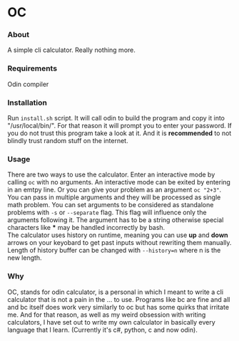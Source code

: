 # OC

### About

A simple cli calculator. Really nothing more.

### Requirements

Odin compiler

### Installation

Run `install.sh` script. It will call odin to build the program and copy it into "/usr/local/bin/". For that reason it will prompt you to enter your password. If you do not trust this program take a look at it. And it is <b>recommended</b> to not blindly trust random stuff on the internet.

### Usage

There are two ways to use the calculator. Enter an interactive mode by calling `oc` with no arguments. An interactive mode can be exited by entering in an emtpy line. Or you can give your problem as an argument `oc "2+3"`. You can pass in multiple arguments and they will be processed as single math problem. You can set arguments to be considered as standalone problems with `-s` or `--separate` flag. This flag will influence only the arguments following it. The argument has to be a string otherwise special characters like <b>*</b> may be handled incorrectly by bash.<br>
The calculator uses history on runtime, meaning you can use <b>up</b> and <b>down</b> arrows on your keyobard to get past inputs without rewriting them manually. Length of history buffer can be changed with `--history=n` where n is the new length.

### Why

OC, stands for odin calculator, is a personal in which I meant to write a cli calculator that is not a pain in the ... to use. Programs like bc are fine and all and bc itself does work very similarly to oc but has some quirks that irritate me. And for that reason, as well as my weird obsession with writing calculators, I have set out to write my own calculator in basically every language that I learn. (Currently it's c#, python, c and now odin).
